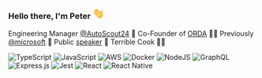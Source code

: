 ### Hello there, I'm Peter <img src="wave.gif" width="24px" alt="👋">

Engineering Manager [@AutoScout24](https://github.com/AutoScout24) 🚗 Co-Founder of [ORDA](https://www.orda-app.com) 👨‍💻 Previously
[@microsoft](https://github.com/microsoft)
📎 Public [speaker](https://www.youtube.com/watch?v=3uH90g1Q5iY) 📣 Terrible Cook 👨‍🍳

<img alt="TypeScript" src="https://img.shields.io/badge/typescript%20-%23007ACC.svg?&style=flat-square&logo=typescript&logoColor=white"/> <img alt="JavaScript" src="https://img.shields.io/badge/javascript%20-%23323330.svg?&style=flat-square&logo=javascript&logoColor=%23F7DF1E"/> <img alt="AWS" src="https://img.shields.io/badge/AWS%20-%23FF9900.svg?&style=flat-square&logo=amazon-aws&logoColor=white"/> <img alt="Docker" src="https://img.shields.io/badge/docker%20-%230db7ed.svg?&style=flat-square&logo=docker&logoColor=white"/> <img alt="NodeJS" src="https://img.shields.io/badge/node.js%20-%2343853D.svg?&style=flat-square&logo=node.js&logoColor=white"/> <img alt="GraphQL" src="https://img.shields.io/badge/-GraphQL-E10098?style=flat-square&logo=graphql"/> <img alt="Express.js" src="https://img.shields.io/badge/express.js%20-%23404d59.svg?&style=flat-square"/> <img alt="Jest" src="https://img.shields.io/badge/-jest-%23C21325?&style=flat-square&logo=jest&logoColor=white"/> <img alt="React" src="https://img.shields.io/badge/react%20-%2320232a.svg?&style=flat-square&logo=react&logoColor=%2361DAFB"/> <img alt="React Native" src="https://img.shields.io/badge/react_native%20-%2320232a.svg?&style=flat-square&logo=react&logoColor=%2361DAFB"/>
